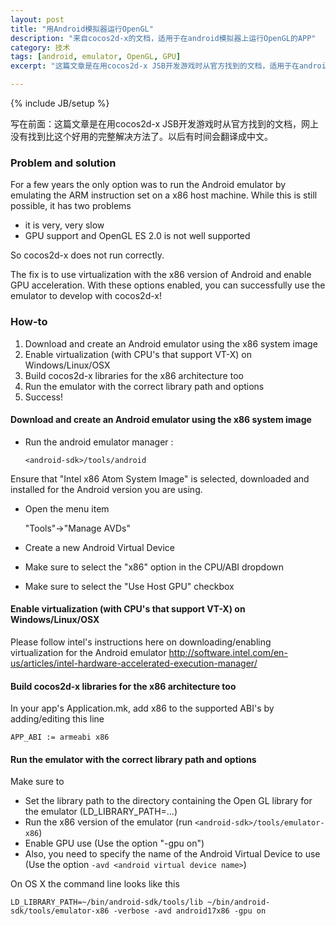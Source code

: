 ```yaml
---
layout: post
title: "用Android模拟器运行OpenGL"
description: "来自cocos2d-x的文档，适用于在android模拟器上运行OpenGL的APP"
category: 技术
tags: [android, emulator, OpenGL, GPU]
excerpt: "这篇文章是在用cocos2d-x JSB开发游戏时从官方找到的文档，适用于在android模拟器上运行OpenGL的APP。网上没有找到比这个好用的完整解决方法了。以后有时间会翻译成中文。"

---
```

{% include JB/setup %}

写在前面：这篇文章是在用cocos2d-x JSB开发游戏时从官方找到的文档，网上没有找到比这个好用的完整解决方法了。以后有时间会翻译成中文。

### Problem and solution

For a few years the only option was to run the Android emulator by emulating the ARM instruction set on a x86 host machine. While this is still possible, it has two problems
 * it is very, very slow
 * GPU support and OpenGL ES 2.0 is not well supported

So cocos2d-x does not run correctly.

The fix is to use virtualization with the x86 version of Android and enable GPU acceleration. With these options enabled, you can successfully use the emulator to develop with cocos2d-x!

### How-to

 1. Download and create an Android emulator using the x86 system image
 2. Enable virtualization (with CPU's that support VT-X) on  Windows/Linux/OSX
 3. Build cocos2d-x libraries for the x86 architecture too
 4. Run the emulator with the correct library path and options
 5. Success!

#### Download and create an Android emulator using the x86 system image

 * Run the android emulator manager :

	`<android-sdk>/tools/android`

Ensure that "Intel x86 Atom System Image" is selected, downloaded and installed for the Android version you are using.

 * Open the menu item

    "Tools"->"Manage AVDs"

 * Create a new Android Virtual Device
 * Make sure to select the "x86" option in the CPU/ABI dropdown
 * Make sure to select the "Use Host GPU" checkbox

#### Enable virtualization (with CPU's that support VT-X) on  Windows/Linux/OSX

Please follow intel's instructions here on downloading/enabling virtualization for the Android emulator
http://software.intel.com/en-us/articles/intel-hardware-accelerated-execution-manager/

#### Build cocos2d-x libraries for the x86 architecture too

In your app's Application.mk, add x86 to the supported ABI's by adding/editing this line

`APP_ABI := armeabi x86`

#### Run the emulator with the correct library path and options

Make sure to 

* Set the library path to the directory containing the Open GL library for the emulator (LD_LIBRARY_PATH=...)
* Run the x86 version of the emulator (run `<android-sdk>/tools/emulator-x86`)
* Enable GPU use (Use the option "-gpu on")
* Also, you need to specify the name of the Android Virtual Device to use (Use the option `-avd <android virtual device name>`)

On OS X the command line looks like this

```
LD_LIBRARY_PATH=~/bin/android-sdk/tools/lib ~/bin/android-sdk/tools/emulator-x86 -verbose -avd android17x86 -gpu on
```